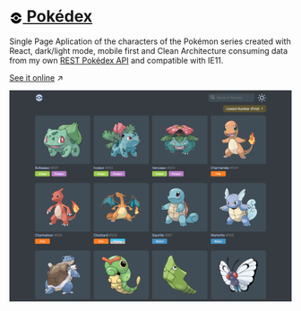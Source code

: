 <h1> <a href="https://pokedex.giodelabarrera.vercel.app" alt="Pokédex"><img src="./docs/pokeball.svg" width="24px" style="vertical-align: middle;"/> Pokédex</a> </h1>

Single Page Aplication of the characters of the Pokémon series created with React, dark/light mode, mobile first and Clean Architecture consuming data from my own [REST Pokédex API](https://github.com/giodelabarrera/pokedex-api) and compatible with IE11.

[See it online](pokedex.giodelabarrera.vercel.app)️ ↗️

![pepe](./docs/pokedex-desktop-dark-mode.png)